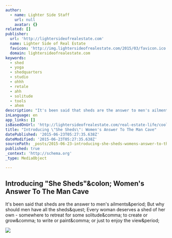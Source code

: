 ```yaml
---
author:
  - name: Lighter Side Staff
    url: null
    avatar: {}
related: []
publisher:
  url: 'http://lightersideofrealestate.com'
  name: Lighter Side of Real Estate
  favicon: 'http://img.lightersideofrealestate.com/2015/03/favicon.ico'
  domain: lightersideofrealestate.com
keywords:
  - shed
  - yoga
  - shedquarters
  - studio
  - ohhh
  - retale
  - ahh
  - solitude
  - tools
  - ahem
description: "It's been said that sheds are the answer to men's ailments. But why should men have all the sheds? Every woman deserves a shed of her own - somewhere to retreat for some solitude, to create or grow, to write or paint, or just to enjoy the view."
inLanguage: en
app_links: []
isBasedOnUrl: 'http://lightersideofrealestate.com/real-estate-life/cool-stuff/introducing-she-sheds'
title: "Introducing \"She Sheds\": Women's Answer To The Man Cave"
datePublished: '2015-06-23T05:27:35.638Z'
dateModified: '2015-06-23T05:27:35.638Z'
sourcePath: _posts/2015-06-23-introducing-she-sheds-womens-answer-to-the-man-cave.md
published: true
_context: 'http://schema.org'
_type: MediaObject

---
```

<article style=""><h1>Introducing "She Sheds"&amp;colon; Women's Answer To The Man Cave</h1><p>It's been said that sheds are the answer to men's ailments&amp;period; But why should men have all the sheds&amp;quest; Every woman deserves a shed of her own - somewhere to retreat for some solitude&amp;comma; to create or grow&amp;comma; to write or paint&amp;comma; or just to enjoy the view&amp;period;</p><img src="http://img.lightersideofrealestate.com/2015/04/she-sheds-12.jpg" /></article>